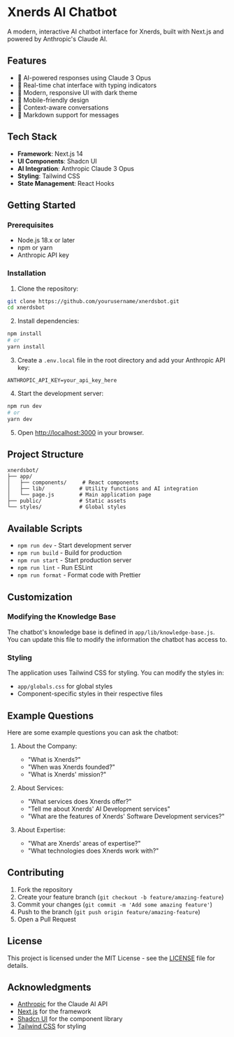 # Xnerds AI Chatbot

A modern, interactive AI chatbot interface for Xnerds, built with Next.js and powered by Anthropic's Claude AI.

## Features

- 🤖 AI-powered responses using Claude 3 Opus
- 💬 Real-time chat interface with typing indicators
- 🎨 Modern, responsive UI with dark theme
- 📱 Mobile-friendly design
- 🔄 Context-aware conversations
- 📝 Markdown support for messages

## Tech Stack

- **Framework**: Next.js 14
- **UI Components**: Shadcn UI
- **AI Integration**: Anthropic Claude 3 Opus
- **Styling**: Tailwind CSS
- **State Management**: React Hooks

## Getting Started

### Prerequisites

- Node.js 18.x or later
- npm or yarn
- Anthropic API key

### Installation

1. Clone the repository:
```bash
git clone https://github.com/yourusername/xnerdsbot.git
cd xnerdsbot
```

2. Install dependencies:
```bash
npm install
# or
yarn install
```

3. Create a `.env.local` file in the root directory and add your Anthropic API key:
```env
ANTHROPIC_API_KEY=your_api_key_here
```

4. Start the development server:
```bash
npm run dev
# or
yarn dev
```

5. Open [http://localhost:3000](http://localhost:3000) in your browser.

## Project Structure

```
xnerdsbot/
├── app/
│   ├── components/     # React components
│   ├── lib/           # Utility functions and AI integration
│   └── page.js        # Main application page
├── public/            # Static assets
└── styles/            # Global styles
```

## Available Scripts

- `npm run dev` - Start development server
- `npm run build` - Build for production
- `npm run start` - Start production server
- `npm run lint` - Run ESLint
- `npm run format` - Format code with Prettier

## Customization

### Modifying the Knowledge Base

The chatbot's knowledge base is defined in `app/lib/knowledge-base.js`. You can update this file to modify the information the chatbot has access to.

### Styling

The application uses Tailwind CSS for styling. You can modify the styles in:
- `app/globals.css` for global styles
- Component-specific styles in their respective files

## Example Questions

Here are some example questions you can ask the chatbot:

1. About the Company:
   - "What is Xnerds?"
   - "When was Xnerds founded?"
   - "What is Xnerds' mission?"

2. About Services:
   - "What services does Xnerds offer?"
   - "Tell me about Xnerds' AI Development services"
   - "What are the features of Xnerds' Software Development services?"

3. About Expertise:
   - "What are Xnerds' areas of expertise?"
   - "What technologies does Xnerds work with?"

## Contributing

1. Fork the repository
2. Create your feature branch (`git checkout -b feature/amazing-feature`)
3. Commit your changes (`git commit -m 'Add some amazing feature'`)
4. Push to the branch (`git push origin feature/amazing-feature`)
5. Open a Pull Request

## License

This project is licensed under the MIT License - see the [LICENSE](LICENSE) file for details.

## Acknowledgments

- [Anthropic](https://www.anthropic.com/) for the Claude AI API
- [Next.js](https://nextjs.org/) for the framework
- [Shadcn UI](https://ui.shadcn.com/) for the component library
- [Tailwind CSS](https://tailwindcss.com/) for styling
